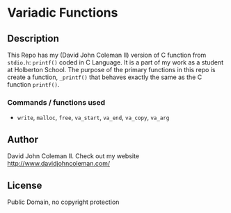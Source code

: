# Variadic Functions

## Description

This Repo has my (David John Coleman II) version of C function from ``stdio.h``:
``printf()`` coded in C Language.  It is a part of my work as a student at
Holberton School.  The purpose of the primary functions in this repo is create
a function, ``_printf()`` that behaves exactly the same as the C function
``printf()``.

### Commands / functions used

* ``write``, ``malloc``, ``free``, ``va_start``, ``va_end``, ``va_copy``,
``va_arg``

## Author

David John Coleman II.	Check out my website http://www.davidjohncoleman.com/

## License

Public Domain, no copyright protection
